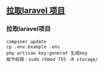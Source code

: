 
## [拉取laravel 项目](拉取laravel项目)







### 拉取laravel项目
```
compsoer update
cp .env.example .env
php artisan key:generat 生成key
赋予权限：sudo chmod 755 -R storage/
```